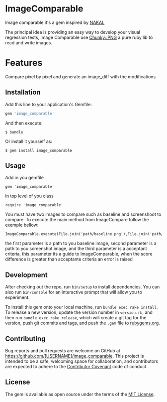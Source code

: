 # ImageComparable


Image comparable it's a gem inspired by [NAKAL](https://github.com/rajdeepv/nakal)

The principal idea is providing an easy way to develop your visual regression tests,
 Image Comparable 
 use [Chunky::PNG](https://github.com/wvanbergen/chunky_png) a pure ruby lib to read and write images.


# Features

Compare pixel by pixel and generate an image_diff with the modifications

## Installation

Add this line to your application's Gemfile:

```ruby
gem 'image_comparable'
```

And then execute:

    $ bundle

Or install it yourself as:

    $ gem install image_comparable

## Usage

Add in you gemfile

```
gem 'image_comparable'
```
In top level of you class

```
require 'image_comparable'
```
You must have two images to compare such as baseline and screenshoot to compare.
To execute the main method from ImageCompare follow the exemple bellow:

```
ImageComparable.execute(File.join('path/baseline.png'),File.join('path/screenshot.png'),1)
```

the first parameter is a path to you baseline image, second parameter is a path to you screenshot image,
 and the third parameter is a acceptant criteria, this parameter its a guide to ImageComparable,
 when the score difference is greater than acceptante criteria an error is raised



## Development

After checking out the repo, run `bin/setup` to install dependencies. You can also run `bin/console` for an interactive prompt that will allow you to experiment.

To install this gem onto your local machine, run `bundle exec rake install`. To release a new version, update the version number in `version.rb`, and then run `bundle exec rake release`, which will create a git tag for the version, push git commits and tags, and push the `.gem` file to [rubygems.org](https://rubygems.org).

## Contributing

Bug reports and pull requests are welcome on GitHub at https://github.com/[USERNAME]/image_comparable. This project is intended to be a safe, welcoming space for collaboration, and contributors are expected to adhere to the [Contributor Covenant](http://contributor-covenant.org) code of conduct.


## License

The gem is available as open source under the terms of the [MIT License](http://opensource.org/licenses/MIT).

